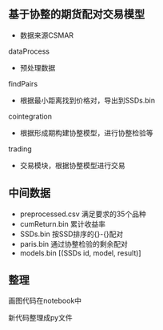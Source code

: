 ## 基于协整的期货配对交易模型
- 数据来源CSMAR

dataProcess
- 预处理数据

findPairs
- 根据最小距离找到价格对，导出到SSDs.bin

cointegration
- 根据形成期构建协整模型，进行协整检验等

trading
- 交易模块，根据协整模型进行交易

## 中间数据
- preprocessed.csv 满足要求的35个品种
- cumReturn.bin 累计收益率
- SSDs.bin 按SSD排序的{}-{}配对
- paris.bin 通过协整检验的剩余配对
- models.bin [(SSDs id, model, result)]



## 整理

画图代码在notebook中

新代码整理成py文件

